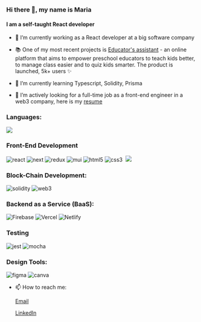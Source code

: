 ### Hi there 👋, my name is Maria
#### I am a self-taught React developer

- 🔭 I’m currently working as a React developer at a big software company

- 📚 One of my most recent projects is [Educator's assistant](https://www.ajutoruleducatorului.ro/) - an online platform that aims to empower preschool educators to teach kids better, to manage class easier and to quiz kids smarter. The product is launched, 5k+ users ✨

- 🌱 I’m currently learning Typescript, Solidity, Prisma 

- :eyes: I’m actively looking for a full-time job as a front-end engineer in a web3 company, here is my [resume](https://github.com/mariavarvaroi/mariavarvaroi/blob/71f6b8e1dfccf11358c8148de45cff03cebc6bb1/assets/Maria%20Varvaroi.pdf)

### Languages:

<img src="https://img.shields.io/badge/JavaScript-323330?style=for-the-badge&logo=javascript&logoColor=F7DF1E" />

### Front-End Development

<div style={{display:'flex', flex-direction:'row', flex-wrap:'wrap'}}>
   <img src="https://img.shields.io/badge/React-20232A?style=for-the-badge&logo=react&logoColor=61DAFB" alt="react"/>
   <img src="https://img.shields.io/badge/Next-000000?style=for-the-badge&logo=nextdotjs&logoColor=FFFFFF"alt="next"/>
   <img src=https://img.shields.io/badge/Redux-593D88?style=for-the-badge&logo=redux&logoColor=white"" alt="redux"/>
   <img src="https://img.shields.io/badge/Material_UI-0081CB?style=for-the-badge&logo=mui&logoColor=white" alt="mui" />
   <img src="https://img.shields.io/badge/HTML5-E34F26?style=for-the-badge&logo=html5&logoColor=white" alt="html5"/>
   <img src="https://img.shields.io/badge/CSS3-1572B6?style=for-the-badge&logo=css3&logoColor=white"alt="css3"/>
   <img src="https://img.shields.io/badge/SASS-CC6699?style=for-the-badge&logo=sass&logoColor=white" alt=""sass"/>
   <img src="https://img.shields.io/badge/GraphQL-E434AA?style=for-the-badge&logo=graphql&logoColor=white" alr="graphql"/>
</div>

### Block-Chain Development:
                                                                                                                        
<div style={{display:'flex', flex-direction:'row', flex-wrap:'wrap'}}>                                          
   <img src="https://img.shields.io/badge/Solidity-363636?style=for-the-badge&logo=solidity&logoColor=white" alt="solidity"/>
   <img src='https://img.shields.io/badge/Web_3-F16822?style=for-the-badge&logo=web3.js&logoColor=white' alt='web3'/>                                               </div>                                                          
  
### Backend as a Service (BaaS):
                                                                                                            
<div style={{display:'flex', flex-direction:'row', flex-wrap:'wrap'}}>                                          
   <img src="https://img.shields.io/badge/Firebase-ffaa00?style=for-the-badge&logo=Firebase&logoColor=white" alt="Firebase"/>
   <img src='https://img.shields.io/badge/Vercel-000000?style=for-the-badge&logo=Vercel&logoColor=white' alt='Vercel'/>
   <img src="https://img.shields.io/badge/Netlify-00C7B7?style=for-the-badge&logo=netlify&logoColor=white" alt="Netlify"/></div> 

### Testing

<div style={{display:'flex', flex-direction:'row', flex-wrap:'wrap'}}>                                          
   <img src="https://img.shields.io/badge/Jest-C21325?style=for-the-badge&logo=jest&logoColor=white" alt="jest"/>
   <img src='https://img.shields.io/badge/Mocha-8D6748?style=for-the-badge&logo=mocha&logoColor=white' alt='mocha'/>                                               </div> 
                                                                                                                        
### Design Tools:
                                                                                                                        
<div style={{display:'flex', flex-direction:'row', flex-wrap:'wrap'}}>                                          
   <img src="https://img.shields.io/badge/figma-000000?style=for-the-badge&logo=figma&logoColor=white"alt="figma"/>
   <img src='https://img.shields.io/badge/canva-00C4CC?style=for-the-badge&logo=canva&logoColor=white' alt='canva'/>                                               </div>                                                                                                                          

                                                                                                                 
                                                                                                                 
- 📫 How to reach me: 

   [Email](mailto:varvaroimaria@gmail.com)
   
   [LinkedIn](https://www.linkedin.com/in/maria-varvaroi/)
   
<!--
**mariavarvaroi/mariavarvaroi** is a ✨ _special_ ✨ repository because its `README.md` (this file) appears on your GitHub profile.
-->
